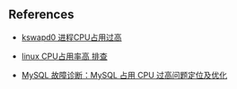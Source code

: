 ## References
- [kswapd0 进程CPU占用过高](https://www.cnblogs.com/pythonClub/p/10383359.html)

- [linux CPU占用率高 排查](https://www.cnblogs.com/20170722-kong/articles/13383767.html)
- [MySQL 故障诊断：MySQL 占用 CPU 过高问题定位及优化](https://www.51cto.com/article/703691.html)

